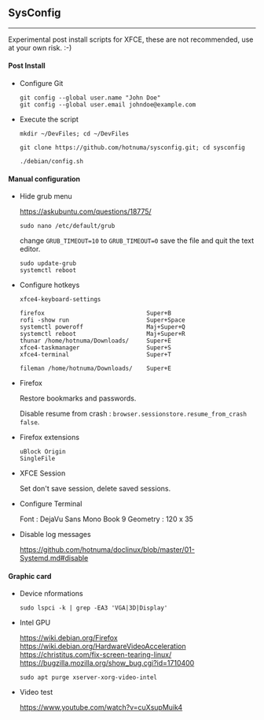 <link href="style.css" rel="stylesheet"></link>

## SysConfig

---

Experimental post install scripts for XFCE, these are not recommended, use at your own risk. :-)


#### Post Install

* Configure Git
    
    ```
    git config --global user.name "John Doe"
    git config --global user.email johndoe@example.com
    ```

* Execute the script

    `mkdir ~/DevFiles; cd ~/DevFiles`
    
    `git clone https://github.com/hotnuma/sysconfig.git; cd sysconfig`
    
    `./debian/config.sh`


#### <a name="disable"></a> Manual configuration

* Hide grub menu

    https://askubuntu.com/questions/18775/  

    `sudo nano /etc/default/grub`
    
    change `GRUB_TIMEOUT=10` to `GRUB_TIMEOUT=0`
    save the file and quit the text editor.
    
    ```
    sudo update-grub
    systemctl reboot
    ```

* Configure hotkeys
    
    `xfce4-keyboard-settings`

    ```
    firefox                             Super+B
    rofi -show run                      Super+Space
    systemctl poweroff                  Maj+Super+Q
    systemctl reboot                    Maj+Super+R
    thunar /home/hotnuma/Downloads/     Super+E
    xfce4-taskmanager                   Super+S
    xfce4-terminal                      Super+T
    
    fileman /home/hotnuma/Downloads/    Super+E
    ```

* Firefox
    
    Restore bookmarks and passwords.
    
    Disable resume from crash : `browser.sessionstore.resume_from_crash false`.

* Firefox extensions

    ```
    uBlock Origin
    SingleFile
    ```

* XFCE Session
    
    Set don't save session, delete saved sessions.

* Configure Terminal
    
    Font :      DejaVu Sans Mono Book 9
    Geometry :  120 x 35
    
* Disable log messages

    https://github.com/hotnuma/doclinux/blob/master/01-Systemd.md#disable  


#### Graphic card

* Device nformations
    
    `sudo lspci -k | grep -EA3 'VGA|3D|Display'`

* Intel GPU
    
    https://wiki.debian.org/Firefox  
    https://wiki.debian.org/HardwareVideoAcceleration  
    https://christitus.com/fix-screen-tearing-linux/  
    https://bugzilla.mozilla.org/show_bug.cgi?id=1710400  
    
    `sudo apt purge xserver-xorg-video-intel`

* Video test

    https://www.youtube.com/watch?v=cuXsupMuik4  


<!--
* Add user to adm group
    
    `sudo usermod -a -G adm <username>`

* at-spi
    
    https://wiki.archlinux.de/title/GNOME#Tipps_und_Tricks  
    
    In `/etc/environment` add `NO_AT_BRIDGE=1`

* Overlay Scrollbars
    
    In `/etc/environment` add `GTK_OVERLAY_SCROLLING=0`

* AppArmor
    
    https://help.ubuntu.com/community/AppArmor  
    
    ```
    sudo systemctl stop apparmor
    sudo systemctl disable apparmor
    ```

* Autostart programs
    
    https://wiki.archlinux.org/title/XDG_Autostart  

    `echo "Hidden=true" > $HOME/.config/autostart/xcompmgr.desktop`

* systemd-oomd
    
    https://askubuntu.com/questions/1404888/  
    
    ```
    systemctl stop systemd-oomd
    systemctl disable systemd-oomd
    ```
-->


